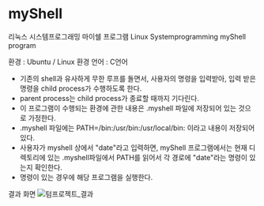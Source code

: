 # myShell
리눅스 시스템프로그래밍 마이쉘 프로그램
Linux Systemprogramming myShell program

환경 : Ubuntu / Linux 환경
언어 : C언어

- 기존의 shell과 유사하게 무한 루프를 돌면서, 사용자의 명령을 입력받아, 입력 받은 명령을 child process가 수행하도록 한다.
- parent process는 child process가 종료할 때까지 기다린다.
- 이 프로그램이 수행되는 환경에 관한 내용은 .myshell 파일에 저장되어 있는 것으로 가정한다.
- .myshell 파일에는 PATH=/bin:/usr/bin:/usr/local/bin: 이라고 내용이 저장되어 있다.
- 사용자가 myshell 상에서 "date"라고 입력하면, myShell 프로그램에서는 현재 디렉토리에 있는 .myshell파일에서 PATH를 읽어서 각 경로에 "date"라는 명령이 있는지 확인한다.
- 명령이 있는 경우에 해당 프로그램을 실행한다.

결과 화면
![텀프로젝트_결과](https://user-images.githubusercontent.com/90028687/173495373-e0fee161-6d2b-4ccc-84c0-ef22c5fc4659.png)
